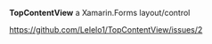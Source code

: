 **TopContentView** a Xamarin.Forms layout/control

https://github.com/Lelelo1/TopContentView/issues/2
